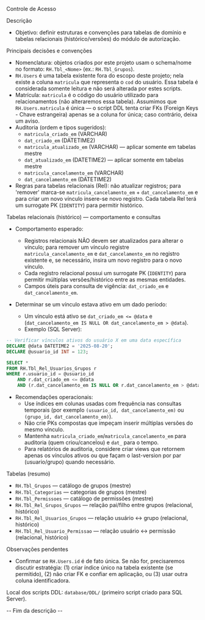 Controle de Acesso

Descrição
- Objetivo: definir estruturas e convenções para tabelas de domínio e tabelas relacionais (histórico/versões) do módulo de autorização.

Principais decisões e convenções
- Nomenclatura: objetos criados por este projeto usam o schema/nome no formato: `RH.Tbl_<Nome>` (ex.: `RH.Tbl_Grupos`).
- `RH.Users` é uma tabela existente fora do escopo deste projeto; nela existe a coluna `matricula` que representa o `cod` do usuário. Essa tabela é considerada somente leitura e não será alterada por estes scripts.
- Matrícula: `matricula` é o código do usuário utilizado para relacionamentos (não alteraremos essa tabela). Assumimos que `RH.Users.matricula` é única — o script DDL tenta criar FKs (Foreign Keys - Chave estrangeira) apenas se a coluna for única; caso contrário, deixa um aviso.
- Auditoria (ordem e tipos sugeridos):
	- `matricula_criado_em` (VARCHAR)
	- `dat_criado_em` (DATETIME2)
	- `matricula_atualizado_em` (VARCHAR) — aplicar somente em tabelas mestre
	- `dat_atualizado_em` (DATETIME2) — aplicar somente em tabelas mestre
	- `matricula_cancelamento_em` (VARCHAR)
	- `dat_cancelamento_em` (DATETIME2)
- Regras para tabelas relacionais (Rel): não atualizar registros; para 'remover' marca-se `matricula_cancelamento_em` + `dat_cancelamento_em` e para criar um novo vínculo insere-se novo registro. Cada tabela Rel terá um surrogate PK (`IDENTITY`) para permitir histórico.

Tabelas relacionais (histórico) — comportamento e consultas
- Comportamento esperado:
	- Registros relacionais NÃO devem ser atualizados para alterar o vínculo; para remover um vínculo registre `matricula_cancelamento_em` e `dat_cancelamento_em` no registro existente e, se necessário, insira um novo registro para o novo vínculo.
	- Cada registro relacional possui um surrogate PK (`IDENTITY`) para permitir múltiplas versões/histórico entre as mesmas entidades.
	- Campos úteis para consulta de vigência: `dat_criado_em` e `dat_cancelamento_em`.

- Determinar se um vínculo estava ativo em um dado período:
	- Um vínculo está ativo se `dat_criado_em <= @data` e (`dat_cancelamento_em IS NULL OR dat_cancelamento_em > @data`).
	- Exemplo (SQL Server):

````sql
-- Verificar vínculos ativos do usuário X em uma data específica
DECLARE @data DATETIME2 = '2025-08-20';
DECLARE @usuario_id INT = 123;

SELECT *
FROM RH.Tbl_Rel_Usuarios_Grupos r
WHERE r.usuario_id = @usuario_id
	AND r.dat_criado_em <= @data
	AND (r.dat_cancelamento_em IS NULL OR r.dat_cancelamento_em > @data);
````

- Recomendações operacionais:
	- Use índices em colunas usadas com frequência nas consultas temporais (por exemplo `(usuario_id, dat_cancelamento_em)` ou `(grupo_id, dat_cancelamento_em)`).
	- Não crie PKs compostas que impeçam inserir múltiplas versões do mesmo vínculo.
	- Mantenha `matricula_criado_em`/`matricula_cancelamento_em` para auditoria (quem criou/cancelou) e `dat_` para o tempo.
	- Para relatórios de auditoria, considere criar views que retornem apenas os vínculos ativos ou que façam o last-version por par (usuario/grupo) quando necessário.

Tabelas (resumo)
- `RH.Tbl_Grupos` — catálogo de grupos (mestre)
- `RH.Tbl_Categorias` — categorias de grupos (mestre)
- `RH.Tbl_Permissoes` — catálogo de permissões (mestre)
- `RH.Tbl_Rel_Grupos_Grupos` — relação pai/filho entre grupos (relacional, histórico)
- `RH.Tbl_Rel_Usuarios_Grupos` — relação usuário ↔ grupo (relacional, histórico)
- `RH.Tbl_Rel_Usuario_Permissao` — relação usuário ↔ permissão (relacional, histórico)

Observações pendentes
- Confirmar se `RH.Users.id` é de fato única. Se não for, precisaremos discutir estratégia: (1) criar índice único na tabela existente (se permitido), (2) não criar FK e confiar em aplicação, ou (3) usar outra coluna identificadora.

Local dos scripts DDL: `database/DDL/` (primeiro script criado para SQL Server).

-- Fim da descrição --




